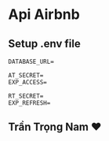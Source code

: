 # Api Airbnb

## Setup .env file

```shell
DATABASE_URL=

AT_SECRET=
EXP_ACCESS=

RT_SECRET=
EXP_REFRESH=
```

## Trần Trọng Nam ❤️
